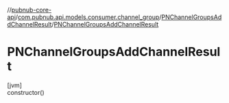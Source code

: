//[pubnub-core-api](../../../index.md)/[com.pubnub.api.models.consumer.channel_group](../index.md)/[PNChannelGroupsAddChannelResult](index.md)/[PNChannelGroupsAddChannelResult](-p-n-channel-groups-add-channel-result.md)

# PNChannelGroupsAddChannelResult

[jvm]\
constructor()
